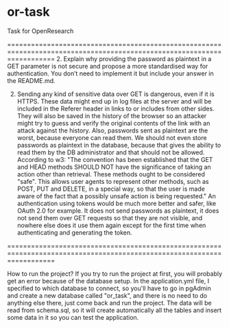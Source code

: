 # or-task
Task for OpenResearch


========================================================================================================================
2. Explain why providing the password as plaintext in a GET parameter is not secure and
   propose a more standardised way for authentication. You don’t need to implement it but
   include your answer in the README.md. 

2. Sending any kind of sensitive data over GET is dangerous, even if it is HTTPS. 
   These data might end up in log files at the server and will be included in the Referer header in links to or includes 
   from other sides. 
   They will also be saved in the history of the browser so an attacker might try to guess and verify the original 
   contents of the link with an attack against the history. Also, passwords sent as plaintext are the worst, because 
   everyone can read them. We should not even store passwords as plaintext in the database, because that gives the 
   ability to read them by the DB administrator and that should not be allowed. According to w3:
   "The convention has been established that the GET and HEAD methods SHOULD NOT have the significance of taking an 
   action other than retrieval. These methods ought to be considered "safe". This allows user agents to represent other
   methods, such as POST, PUT and DELETE, in a special way, so that the user is made aware of the fact that a possibly 
   unsafe action is being requested."
   An authentication using tokens would be much more better and safer, like OAuth 2.0 for example.
   It does not send passwords as plaintext, it does not send them over GET requests so that they are not visible, 
   and nowhere else does it use them again except for the first time when authenticating and generating the token.
   
========================================================================================================================

How to run the project?
If you try to run the project at first, you will probably get an error because of the database setup.
In the application.yml file, I specified to which database to connect, so you'll have to go in pgAdmin and create 
a new database called "or_task", and there is no need to do anything else there, just come back and run the project. 
The data will be read from schema.sql, so it will create automatically all the tables and insert some data in it so you 
can test the application.